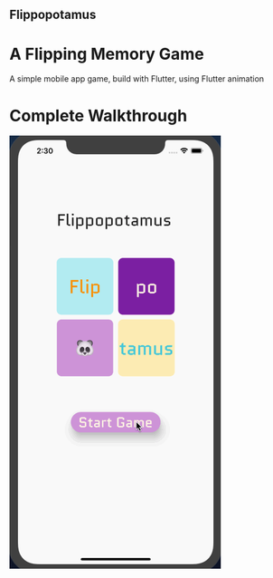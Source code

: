 ## Flippopotamus
# A Flipping Memory Game

A simple mobile app game, build with Flutter, using Flutter animation

# Complete Walkthrough
<img src='walkthrough.gif'></img><br>

